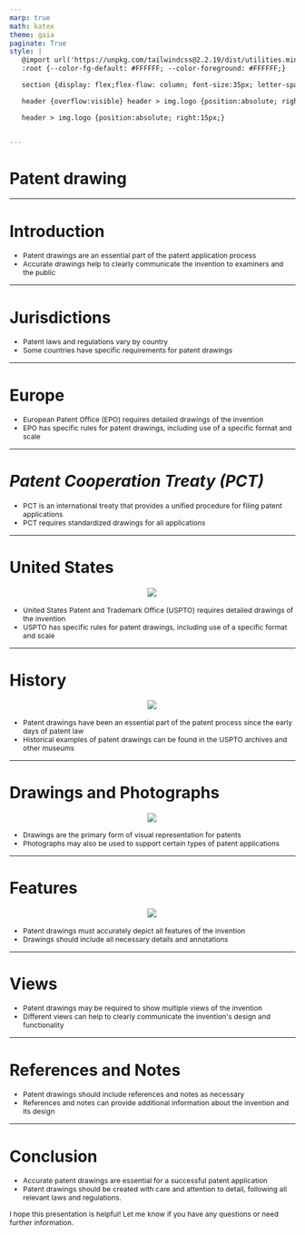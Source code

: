 ```yaml
---
marp: true
math: katex
theme: gaia
paginate: True
style: |
   @import url('https://unpkg.com/tailwindcss@2.2.19/dist/utilities.min.css');
   :root {--color-fg-default: #FFFFFF; --color-foreground: #FFFFFF;}

   section {display: flex;flex-flow: column; font-size:35px; letter-spacing:1.4px;}

   header {overflow:visible} header > img.logo {position:absolute; right:15px;}

   header > img.logo {position:absolute; right:15px;}


---
```

<!-- backgroundImage: url('backgrounds/aaabstract.png') -->
<!-- _class: lead -->

 # Patent drawing

---
<style scoped>p,li {font-size:0.92em}</style>

 # Introduction
- Patent drawings are an essential part of the patent application process
- Accurate drawings help to clearly communicate the invention to examiners and the public


---
<style scoped>p,li {font-size:0.92em}</style>

 # Jurisdictions

- Patent laws and regulations vary by country
- Some countries have specific requirements for patent drawings

---
<style scoped>p,li {font-size:0.92em}</style>

 # Europe
- European Patent Office (EPO) requires detailed drawings of the invention
- EPO has specific rules for patent drawings, including use of a specific format and scale


---
<style scoped>p,li {font-size:0.92em}</style>

 # _Patent Cooperation Treaty (PCT)_

- PCT is an international treaty that provides a unified procedure for filing patent applications
- PCT requires standardized drawings for all applications

---
<style scoped>p,li {font-size:0.88em}</style>

 # United States
<div style="display: flex; flex: 1 1 auto; flex-flow: row; min-height: 0"><div style="display: flex; flex: 1 1 auto; justify-content: center;min-height:0;min-width:0; margin-bottom:0.1em;;margin-right:0.15em">
<img style='object-fit: contain; max-height:100%; max-width:100%; background-color: rgba(0,0,0,0);' src='https://upload.wikimedia.org/wikipedia/commons/thumb/e/ee/Drawing_for_a_Typewriter_-_NARA_-_595503_%28page_1%29.jpg/240px-Drawing_for_a_Typewriter_-_NARA_-_595503_%28page_1%29.jpg'/>
</div>
</div>

- United States Patent and Trademark Office (USPTO) requires detailed drawings of the invention
- USPTO has specific rules for patent drawings, including use of a specific format and scale

---
<style scoped>p,li {font-size:0.88em}</style>

 # History
<div style="display: flex; flex: 1 1 auto; flex-flow: row; min-height: 0"><div style="display: flex; flex: 1 1 auto; justify-content: center;min-height:0;min-width:0; margin-bottom:0.1em;;margin-right:0.15em">
<img style='object-fit: contain; max-height:100%; max-width:100%; background-color: rgba(0,0,0,0);' src='https://upload.wikimedia.org/wikipedia/commons/thumb/0/00/Patent_model_for_loom.jpg/220px-Patent_model_for_loom.jpg'/>
</div>
</div>

- Patent drawings have been an essential part of the patent process since the early days of patent law
- Historical examples of patent drawings can be found in the USPTO archives and other museums

---
<style scoped>p,li {font-size:0.88em}</style>

 # **Drawings and Photographs**
<div style="display: flex; flex: 1 1 auto; flex-flow: row; min-height: 0"><div style="display: flex; flex: 1 1 auto; justify-content: center;min-height:0;min-width:0; margin-bottom:0.1em;;margin-right:0.15em">
<img style='object-fit: contain; max-height:100%; max-width:100%; background-color: rgba(0,0,0,0);' src='https://upload.wikimedia.org/wikipedia/commons/thumb/f/fc/Ascadex_patent_drawings_beverage_container_invention.jpg/220px-Ascadex_patent_drawings_beverage_container_invention.jpg'/>
</div>
</div>

- Drawings are the primary form of visual representation for patents
- Photographs may also be used to support certain types of patent applications

---
<style scoped>p,li {font-size:0.88em}</style>

 # **Features**
<div style="display: flex; flex: 1 1 auto; flex-flow: row; min-height: 0"><div style="display: flex; flex: 1 1 auto; justify-content: center;min-height:0;min-width:0; margin-bottom:0.1em;;margin-right:0.15em">
<img style='object-fit: contain; max-height:100%; max-width:100%; background-color: rgba(0,0,0,0);' src='https://upload.wikimedia.org/wikipedia/commons/thumb/4/4e/Gillette_razor_patent.png/280px-Gillette_razor_patent.png'/>
</div>
</div>

- Patent drawings must accurately depict all features of the invention
- Drawings should include all necessary details and annotations

---
<style scoped>p,li {font-size:0.92em}</style>

 # Views

- Patent drawings may be required to show multiple views of the invention
- Different views can help to clearly communicate the invention's design and functionality

---
<style scoped>p,li {font-size:0.92em}</style>

 # References and Notes

- Patent drawings should include references and notes as necessary
- References and notes can provide additional information about the invention and its design

---
<style scoped>p,li {font-size:0.88em}</style>

 # Conclusion

- Accurate patent drawings are essential for a successful patent application
- Patent drawings should be created with care and attention to detail, following all relevant laws and regulations.

I hope this presentation is helpful! Let me know if you have any questions or need further information.